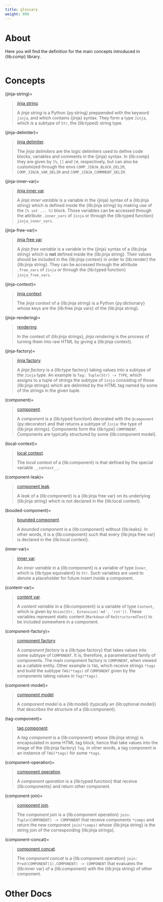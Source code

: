 ```yaml
---
title: glossary
weight: 999
---
```


# About

Here you will find the definition for the main concepts introduced in {lib:comp} library.

```{toc}
```

# Concepts

(jinja-string)=
> [jinja string](#jinja-string).
>
> A _jinja string_ is a Python {py:string} preppended with the keyword `jinja`, and which contains {jinja} syntax. They form a type `Jinja`, which is a subtype of `Str`, the {lib:typed} string type. 

(jinja-delimiter)=
> [jinja delimiter](#jinja-delimiter).
>
> The _jinja delimiters_ are the logic delimiters used to define code blocks, variables and comments in the {jinja} syntax. In {lib:comp} they are given by `[%`, `[[` and `[#`, respectively, but can also be customized through the envs `COMP_JINJA_BLOCK_DELIM`, `COMP_JINJA_VAR_DELIM` and `COMP_JINJA_COMMMENT_DELIM`. 
 
(jinja-inner-var)=
> [jinja inner var](#jinja-inner-var).
>
> A _jinja inner variable_ is a variable in the {jinja} syntax of a {lib:jinja string} which is defined inside the {lib:jinja string} by making use of the `[% set ... %]` block. Those variables can be accessed through the attribute `.inner_vars` of `Jinja` or through the {lib:typed function} `jinja_inner_vars`.

(jinja-free-var)=
> [jinja free var](#jinja-free-var).
>
> A _jinja free variable_ is a variable in the {jinja} syntax of a {lib:jinja string} which is __not__ defined inside the {lib:jinja string}. Their values should be included in the {lib:jinja context} in order to {lib:render} the {lib:jinja string}. They can be accessed through the attribute `.free_vars` of `Jinja` or through the {lib:typed function} `jinja_free_vars`.

(jinja-context)=
> [jinja context](#jinja-context).
>
> The _jinja context_ of a {lib:jinja string} is a Python {py:dictionary} whose keys are the {lib:free jinja vars} of the {lib:jinja string}. 

(jinja-rendering)=
> [rendering](#jinja-rendering).
>
> In the context of {lib:jinja strings}, _jinja rendering_ is the process of turning them into raw HTML by giving a {lib:jinja context}.

(jinja-factory)=
> [jinja factory](#jinja-factory). 
>
> A _jinja factory_ is a {lib:type factory} taking values into a subtype of the `Jinja` type. An example is `Tag: Tuple(Str) -> TYPE`, which assigns to a tuple of strings the subtype of `Jinja` consisting of those {lib:jinja strings} which are delimited by the HTML tag named by some of the strings in the given tuple.

(component)=
> [component](#component).
>
> A _component_ is a {lib:typed function} decorated with the `@component` {py:decorator} and that returns a subtype of `Jinja`: the type of {lib:jinja strings}. Components form the {lib:type} `COMPONENT`. Components are typically structured by some {lib:component model}.

(local-context)=
> [local context](#local-context).
>
> The _local context_  of a {lib:component} is that defined by the special variable `__context__`.

(component-leak)=
> [component leak](#component-leak).
>
> A _leak_  of a {lib:component} is a {lib:jinja free var} on its underlying {lib:jinja string} which is not declared in the {lib:local context}.

(bouded-component)=
> [bounded component](#bounded-component).
>
> A _bounded component_  is a {lib:component} without {lib:leaks}. In other words, it is a {lib:component} such that every {lib:jinja free var} is  declared in the {lib:local context}.

(inner-var)=
> [inner var](#inner-var).
>
> An _inner variable_ in a {lib:component} is a variable of type `Inner`, which is {lib:type equivalent} to `Str`.  Such variables are used to denote a placeholder for future insert inside a component.

(content-var)=
> [content var](#content-var).
>
> A _content variable_ in a {lib:component} is a variable of type `Content`, which is given by `Union(Str, Extension('md', 'rst'))`. These variables represent static content (`Markdown` of `ReStructuredText`) to be included somewhere in a component.

(component-factory)=
> [component factory](#component-factory).
>
> A _component factory_ is a {lib:type factory} that takes values into some subtype of `COMPONENT`. It is, therefore, a parameterized family of components. The main component factory is `COMPONENT`, when viewed as a callable entity. Other example is `TAG`, which receive strings `*tags` and build the subtype `TAG(*tags)` of `COMPONENT` given by the components taking values in `Tag(*tags)`.

(component-model)=
> [component model](#component-model).
>
> A _component model_ is a {lib:model} (typically an {lib:optional model}) that describes the structure of a {lib:component}.

(tag-component)=
> [tag component](#tag-component).
>
> A _tag component_ is a {lib:component} whose {lib:jinja string} is encapsulated in some HTML tag block, hence that take values into the image of the {lib:jinja factory} `Tag`. In other words, a tag component is an instance of `TAG(*tags)` for some `*tags`.

(component-operation)=
> [component operation](#component-operation).
>
> A _component operation_ is a {lib:typed function} that receive {lib:components} and return other component.

(component-join)=
> [component join](#component-join).
>
> The _component join_ is a {lib:component operation} `join: Tuple(COMPONENT) -> COMPONENT` that receive components `*comps` and return the new component `join(*comps)` whose {lib:jinja string} is the string join of the corresponding {lib:jinja strings}.

(component-concat)=
> [component concat](#component-concat).
> 
> The _component concat_ is a {lib:component operation} `join: Prod(COMPONENT(1),COMPONENT) -> COMPONENT` that evaluates the {lib:inner var} of a {lib:component} with the {lib:jinja string} of other component.


# Other Docs

```{toc-dir}
```
